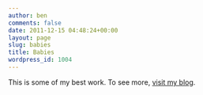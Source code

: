 ```yaml
---
author: ben
comments: false
date: 2011-12-15 04:48:24+00:00
layout: page
slug: babies
title: Babies
wordpress_id: 1004
---
```


This is some of my best work. To see more, [visit my blog](/).

